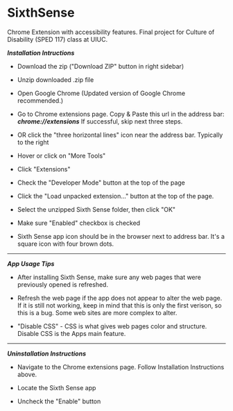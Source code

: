 SixthSense
==========

Chrome Extension with accessibility features. Final project for Culture of Disability (SPED 117) class at UIUC.


***Installation Intructions***


*  Download the zip ("Download ZIP" button in right sidebar)

*  Unzip downloaded .zip file

*  Open Google Chrome (Updated version of Google Chrome recommended.)

*  Go to Chrome extensions page. Copy & Paste this url in the address bar: ***chrome://extensions*** 
If successful, skip next three steps.

*  OR click the "three horizontal lines" icon near the address bar. Typically to the right

*  Hover or click on "More Tools"

*  Click "Extensions"

*  Check the "Developer Mode" button at the top of the page

*  Click the "Load unpacked extension..." button at the top of the page.

*  Select the unzipped Sixth Sense folder, then click "OK"

*  Make sure "Enabled" checkbox is checked

*  Sixth Sense app icon should be in the browser next to address bar. It's a square icon with four brown dots.

---------------------------------------


***App Usage Tips***


*  After installing Sixth Sense, make sure any web pages that were previously opened is refreshed.

*  Refresh the web page if the app does not appear to alter the web page. If it is still not working, keep in mind that this is only the first verison, so this is a bug. Some web sites are more complex to alter.

*  "Disable CSS" - CSS is what gives web pages color and structure. Disable CSS is the Apps main feature.


------------------------------------------


***Uninstallation Instructions***


* Navigate to the Chrome extensions page. Follow Installation Instructions above.

* Locate the Sixth Sense app

* Uncheck the "Enable" button 